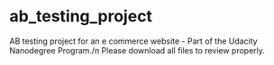 # ab_testing_project
AB testing project for an e commerce website - Part of the Udacity Nanodegree Program./n
Please download all files to review properly.



